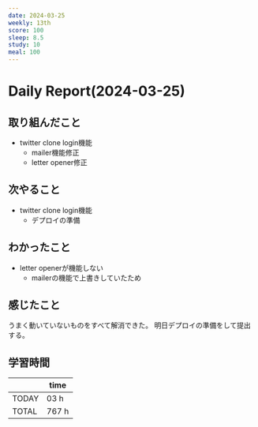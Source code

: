 ```yaml
---
date: 2024-03-25
weekly: 13th
score: 100
sleep: 8.5
study: 10
meal: 100
---
```

# Daily Report(2024-03-25)
## 取り組んだこと
- twitter clone login機能
	- mailer機能修正
	- letter opener修正
## 次やること
- twitter clone login機能
	- デプロイの準備
## わかったこと
- letter openerが機能しない
	- mailerの機能で上書きしていたため
## 感じたこと
うまく動いていないものをすべて解消できた。
明日デプロイの準備をして提出する。
## 学習時間
|       | time  | 
| ----- | ----- |
| TODAY | 03 h   |
| TOTAL | 767 h |